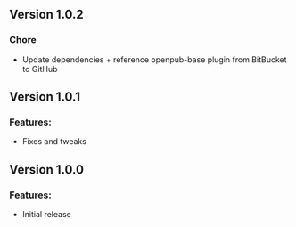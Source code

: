 ## Version 1.0.2

### Chore

-   Update dependencies + reference openpub-base plugin from BitBucket to GitHub

## Version 1.0.1

### Features:

-   Fixes and tweaks

## Version 1.0.0

### Features:

-   Initial release
